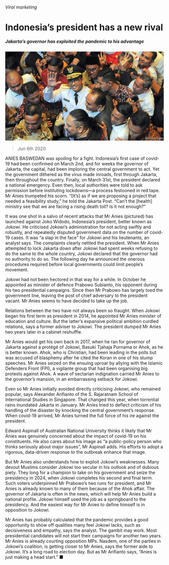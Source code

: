 ###### Viral marketing

# Indonesia’s president has a new rival 

##### Jakarta’s governor has exploited the pandemic to his advantage 

![image](images/20200606_ASP003_0.jpg) 

> Jun 6th 2020 

ANIES BASWEDAN was spoiling for a fight. Indonesia’s first case of covid-19 had been confirmed on March 2nd, and for weeks the governor of Jakarta, the capital, had been imploring the central government to act. Yet the government dithered as the virus made inroads, first through Jakarta, then throughout the country. Finally, on March 31st, the president declared a national emergency. Even then, local authorities were told to ask permission before instituting lockdowns—a process festooned in red tape. Mr Anies trumpeted his scorn. “[It’s] as if we are proposing a project that needed a feasibility study,” he told the Jakarta Post. “Can’t the [health] ministry see that we are facing a rising death toll? Is it not enough?”

It was one shot in a salvo of recent attacks that Mr Anies (pictured) has launched against Joko Widodo, Indonesia’s president, better known as Jokowi. He criticised Jokowi’s administration for not acting swiftly and robustly, and repeatedly disputed government data on the number of covid-19 cases. It was “a slap in the face” for Jokowi and his lieutenants, an analyst says. The complaints clearly nettled the president. When Mr Anies attempted to lock Jakarta down after Jokowi had spent weeks refusing to do the same to the whole country, Jokowi declared that the governor had no authority to do so. The following day he announced the onerous procedures required before local governments could limit people’s movement.


Jokowi had not been hectored in that way for a while. In October he appointed as minister of defence Prabowo Subianto, his opponent during his two presidential campaigns. Since then Mr Prabowo has largely toed the government line, leaving the post of chief adversary to the president vacant. Mr Anies seems to have decided to take up the job.

Relations between the two have not always been so fraught. When Jokowi began his first term as president in 2014, he appointed Mr Anies minister of education and culture. But the latter’s expansive political ambition curdled relations, says a former adviser to Jokowi. The president dumped Mr Anies two years later in a cabinet reshuffle.

Mr Anies would get his own back in 2017, when he ran for governor of Jakarta against a protégé of Jokowi, Basuki Tjahaja Purnama or Ahok, as he is better known. Ahok, who is Christian, had been leading in the polls but was accused of blasphemy after he cited the Koran in one of his stump speeches. Mr Anies seized on the ensuing uproar by allying with the Islamic Defenders Front (FPI), a vigilante group that had been organising big protests against Ahok. A wave of sectarian indignation carried Mr Anies to the governor’s mansion, in an embarrassing setback for Jokowi.

Even so Mr Anies initially avoided directly criticising Jokowi, who remained popular, says Alexander Arifianto of the S. Rajaratnam School of International Studies in Singapore. That changed this year, when torrential rains inundated Jakarta in January. Mr Anies tried to deflect criticism of his handling of the disaster by knocking the central government’s response. When covid-19 arrived, Mr Anies turned the full force of his ire against the president.

Edward Aspinall of Australian National University thinks it likely that Mr Anies was genuinely concerned about the impact of covid-19 on his constituents. He also cares about his image as “a public-policy person who thinks seriously about major issues”, Mr Aspinall adds. His efforts to adopt a rigorous, data-driven response to the outbreak enhance that image.

But Mr Anies also understands how to exploit Jokowi’s weaknesses. Many devout Muslims consider Jokowi too secular in his outlook and of dubious piety. They long for a champion to take on his government and seize the presidency in 2024, when Jokowi completes his second and final term. Such voters underpinned Mr Prabowo’s two runs for president, and Mr Anies is already known to many of them because of the Ahok affair. The governor of Jakarta is often in the news, which will help Mr Anies build a national profile. Jokowi himself used the job as a springboard to the presidency. And the easiest way for Mr Anies to define himself is in opposition to Jokowi.

Mr Anies has probably calculated that the pandemic provides a good opportunity to show off qualities many feel Jokowi lacks, such as decisiveness and empathy, says the analyst. The gambit may work. Most presidential candidates will not start their campaigns for another two years. Mr Anies is already courting opposition MPs. Nasdem, one of the parties in Jokowi’s coalition, is getting closer to Mr Anies, says the former aide to Jokowi. It’s a long road to election day. But as Mr Arifianto says, “Anies is just making a head start.” ■

